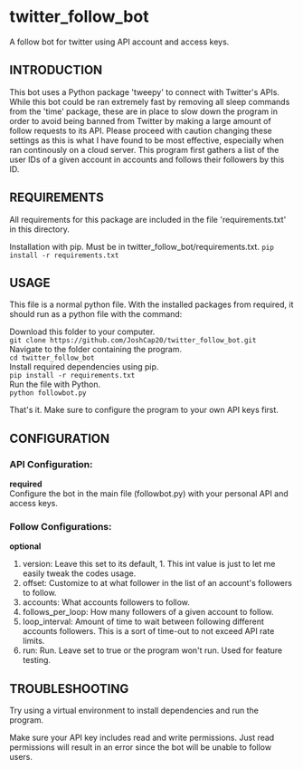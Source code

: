# twitter_follow_bot
A follow bot for twitter using API account and access keys.

INTRODUCTION
------------
This bot uses a Python package 'tweepy' to connect with Twitter's APIs. While this bot could be ran extremely fast by removing all sleep commands from the 'time' package, these are in place to slow down the program in order to avoid being banned from Twitter by making a large amount of follow requests to its API. Please proceed with caution changing these settings as this is what I have found to be most effective, especially when ran continously on a cloud server. This program first gathers a list of the user IDs of a given account in accounts and follows their followers by this ID.

REQUIREMENTS
------------
All requirements for this package are included in the file 'requirements.txt' in this directory.

Installation with pip. Must be in twitter_follow_bot/requirements.txt.
`pip install -r requirements.txt`

USAGE
-------------
This file is a normal python file. With the installed packages from required, it should run as a python file with the command:

Download this folder to your computer.  
`git clone https://github.com/JoshCap20/twitter_follow_bot.git`  
Navigate to the folder containing the program.  
`cd twitter_follow_bot`   
Install required dependencies using pip.  
`pip install -r requirements.txt`  
Run the file with Python.  
`python followbot.py`  

That's it. Make sure to configure the program to your own API keys first.  


CONFIGURATION
-------------

### API Configuration:  
**required**  
Configure the bot in the main file (followbot.py) with your personal API and access keys. 
### Follow Configurations:  
**optional**
  1. version: Leave this set to its default, 1. This int value is just to let me easily tweak the codes usage. 
  2. offset: Customize to at what follower in the list of an account's followers to follow.
  3. accounts: What accounts followers to follow.
  4. follows_per_loop: How many followers of a given account to follow.
  5. loop_interval: Amount of time to wait between following different accounts followers. This is a sort of time-out to not exceed API rate limits.
  6. run: Run. Leave set to true or the program won't run. Used for feature testing.

TROUBLESHOOTING
---------------

Try using a virtual environment to install dependencies and run the program.  

Make sure your API key includes read and write permissions. Just read permissions will result in an error since the bot will be unable to follow users.



